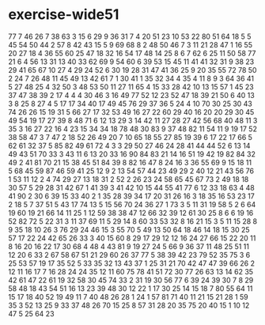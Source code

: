 # exercise-wide51
77
7
46
26
7
38
63
3
15
6
29
9
36
31
7
4
20
51
23
10
53
22
80
51
64
18
5
5
45
54
50
44
2
57
8
42
43
15
5
9
69
68
8
2
48
50
46
7
3
11
21
28
47
1
16
55
20
27
18
4
36
55
60
25
47
18
32
16
54
17
48
14
25
8
6
7
62
6
25
11
50
58
77
21
6
4
56
13
31
13
40
33
62
69
9
54
60
6
39
53
15
45
11
41
41
32
31
9
38
23
29
41
65
67
10
27
4
29
24
52
6
30
19
28
31
47
41
36
25
9
20
35
55
72
78
50
2
24
7
26
48
11
45
49
13
42
61
7
1
30
41
1
35
32
34
4
35
4
11
8
9
3
64
36
41
5
27
48
25
4
32
50
3
48
53
50
11
27
11
65
4
15
33
28
42
10
13
15
57
1
45
23
37
47
38
39
2
17
4
4
4
30
46
3
16
49
77
52
12
23
52
47
18
39
21
50
6
40
13
3
8
25
8
27
4
5
17
17
34
40
17
49
45
76
29
37
36
5
24
4
10
70
30
25
30
43
74
26
26
15
19
31
5
66
27
17
32
53
49
16
27
22
60
29
40
16
20
20
29
30
45
49
54
19
17
27
39
8
48
71
6
12
13
29
3
14
42
11
27
28
27
42
56
68
40
48
11
3
35
3
16
27
22
16
4
23
15
34
34
18
78
48
30
83
9
37
48
82
11
54
11
9
19
17
52
38
58
47
3
7
47
2
18
52
26
49
20
7
10
65
18
55
27
85
19
39
6
17
22
17
66
5
62
61
32
37
5
85
82
49
61
72
4
3
3
29
50
27
46
24
28
41
44
44
52
6
13
14
49
43
51
70
33
3
43
11
6
13
20
33
16
90
84
83
21
14
16
51
19
42
19
82
84
32
49
2
41
81
70
21
15
38
45
51
84
39
8
82
16
47
8
24
16
3
36
55
69
9
15
18
11
5
68
45
59
87
46
59
41
25
12
9
2
13
54
57
44
23
49
29
2
40
12
21
43
56
76
1
53
11
12
2
4
74
29
27
13
18
31
2
52
2
26
23
24
58
65
45
67
73
2
49
18
18
30
57
5
29
28
31
42
67
1
41
39
3
41
42
10
15
44
55
41
77
6
12
33
18
63
4
48
41
90
2
30
6
39
15
33
40
2
1
35
28
39
34
17
20
31
26
16
3
18
35
16
53
23
17
2
18
5
7
37
51
5
43
17
74
13
5
15
56
70
24
36
27
1
73
3
5
11
31
19
58
5
2
6
64
19
60
19
21
66
14
11
25
1
12
59
38
38
47
12
66
32
39
12
61
30
25
8
6
6
19
16
52
82
72
5
22
31
3
11
37
69
11
5
29
14
8
60
33
53
32
8
16
21
15
3
5
11
15
28
8
9
35
18
10
26
3
76
29
24
46
15
3
55
70
5
49
13
50
64
18
46
14
18
15
30
25
57
17
22
24
42
65
26
33
3
40
15
60
8
29
17
29
12
12
16
24
27
66
15
22
20
11
8
16
20
16
22
17
30
68
4
48
4
43
81
9
19
27
24
5
66
9
36
37
11
48
25
51
11
12
20
6
33
2
67
58
67
51
21
29
60
26
37
77
5
38
39
42
23
79
52
35
75
3
6
25
53
57
19
17
35
52
5
33
35
32
13
43
37
1
25
31
21
70
42
47
47
39
66
26
2
12
11
16
17
7
16
28
24
24
35
12
11
60
75
78
41
51
72
30
77
26
63
13
14
62
35
42
61
47
22
61
19
32
58
30
45
74
33
2
31
19
30
56
77
6
39
24
39
30
7
8
29
58
48
18
43
54
51
16
13
23
39
48
30
12
22
1
17
30
25
14
15
18
7
80
55
64
11
15
17
18
40
52
19
49
11
7
40
48
26
28
1
24
1
57
81
71
40
11
21
15
21
28
1
59
35
3
52
13
25
9
33
37
48
26
70
15
25
8
57
31
28
20
35
75
20
40
15
1
10
12
47
5
25
64
23
